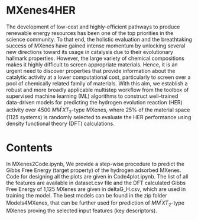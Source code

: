 # MXenes4HER
The development of low-cost and highly-efficient pathways to produce renewable energy resources has been one of the top priorities in the science community. To that end, the holistic evaluation and the breathtaking success of MXenes have gained intense momentum by unlocking several new directions toward its usage in catalysis due to their evolutionary hallmark properties. However, the large variety of chemical compositions makes it highly difficult to screen appropriate materials. Hence, it is an urgent need to discover properties that provide information about the catalytic activity at a lower computational cost, particularly to screen over a pool of chemically related family of materials. With this aim, we establish a robust and more broadly applicable multistep workflow from the toolbox of supervised machine learning (ML) algorithms to construct well-trained data-driven models for predicting the hydrogen evolution reaction (HER) activity over 4500 $MM{^\prime}XT_2$-type MXenes, where 25% of the material space (1125 systems) is randomly selected to evaluate the HER performance using density functional theory (DFT) calculations.

# Contents
In MXenes2Code.ipynb, We provide a step-wise procedure to predict the Gibbs Free Energy (target property) of the hydrogen adsorbed MXenes. Code for designing all the plots are given in Code4plot.ipynb. The list of all the features are available in dataset.csv file and the DFT calculated Gibbs Free Energy of 1,125 MXenes are given in deltaG_H.csv, which are used in training the model. The best models can be found in the zip folder Models4MXenes, that can be further used for prediction of $MM{^\prime}XT_2$-type MXenes proving the selected input features (key descriptors).

